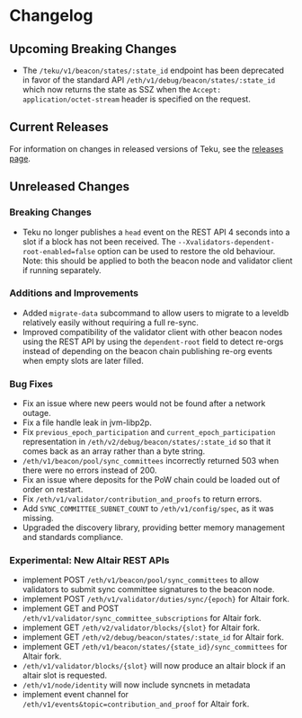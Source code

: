 # Changelog

## Upcoming Breaking Changes
- The `/teku/v1/beacon/states/:state_id` endpoint has been deprecated in favor of the standard API `/eth/v1/debug/beacon/states/:state_id` which now returns the state as SSZ when the `Accept: application/octet-stream` header is specified on the request.

## Current Releases
For information on changes in released versions of Teku, see the [releases page](https://github.com/ConsenSys/teku/releases).

## Unreleased Changes

### Breaking Changes
- Teku no longer publishes a `head` event on the REST API 4 seconds into a slot if a block has not been received. 
  The `--Xvalidators-dependent-root-enabled=false` option can be used to restore the old behaviour.
  Note: this should be applied to both the beacon node and validator client if running separately.

### Additions and Improvements
- Added `migrate-data` subcommand to allow users to migrate to a leveldb relatively easily without requiring a full re-sync.
- Improved compatibility of the validator client with other beacon nodes using the REST API by using 
  the `dependent-root` field to detect re-orgs instead of depending on the beacon chain publishing re-org events when empty slots are later filled.

### Bug Fixes
- Fix an issue where new peers would not be found after a network outage.
- Fix a file handle leak in jvm-libp2p.
- Fix `previous_epoch_participation` and `current_epoch_participation` representation in 
  `/eth/v2/debug/beacon/states/:state_id` so that it comes back as an array rather than a byte string.
- `/eth/v1/beacon/pool/sync_committees` incorrectly returned 503 when there were no errors instead of 200.
- Fix an issue where deposits for the PoW chain could be loaded out of order on restart.
- Fix `/eth/v1/validator/contribution_and_proofs` to return errors.
- Add `SYNC_COMMITTEE_SUBNET_COUNT` to `/eth/v1/config/spec`, as it was missing.
- Upgraded the discovery library, providing better memory management and standards compliance. 

### Experimental: New Altair REST APIs
- implement POST `/eth/v1/beacon/pool/sync_committees` to allow validators to submit sync committee signatures to the beacon node.
- implement POST `/eth/v1/validator/duties/sync/{epoch}` for Altair fork.
- implement GET and POST `/eth/v1/validator/sync_committee_subscriptions` for Altair fork.
- implement GET `/eth/v2/validator/blocks/{slot}` for Altair fork.
- implement GET `/eth/v2/debug/beacon/states/:state_id` for Altair fork.
- implement GET `/eth/v1/beacon/states/{state_id}/sync_committees` for Altair fork.
- `/eth/v1/validator/blocks/{slot}` will now produce an altair block if an altair slot is requested.
- `/eth/v1/node/identity` will now include syncnets in metadata
- implement event channel for `/eth/v1/events&topic=contribution_and_proof` for Altair fork.

